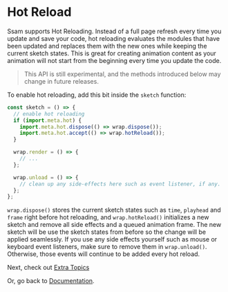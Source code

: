 # Hot Reload

Ssam supports Hot Reloading. Instead of a full page refresh every time you update and save your code, hot reloading evaluates the modules that have been updated and replaces them with the new ones while keeping the current sketch states. This is great for creating animation content as your animation will not start from the beginning every time you update the code.

> This API is still experimental, and the methods introduced below may change in future releases.

To enable hot reloading, add this bit inside the `sketch` function:

```js
const sketch = () => {
  // enable hot reloading
  if (import.meta.hot) {
    import.meta.hot.dispose(() => wrap.dispose());
    import.meta.hot.accept(() => wrap.hotReload());
  }

  wrap.render = () => {
    // ...
  };

  wrap.unload = () => {
    // clean up any side-effects here such as event listener, if any.
  };
};
```

`wrap.dispose()` stores the current sketch states such as `time`, `playhead` and `frame` right before hot reloading, and `wrap.hotReload()` initializes a new sketch and remove all side effects and a queued animation frame. The new sketch will be use the sketch states from before so the change will be applied seamlessly. If you use any side effects yourself such as mouse or keyboard event listeners, make sure to remove them in `wrap.unload()`. Otherwise, those events will continue to be added every hot reload.

Next, check out [Extra Topics](./extra.md)

Or, go back to [Documentation](./index.md).
